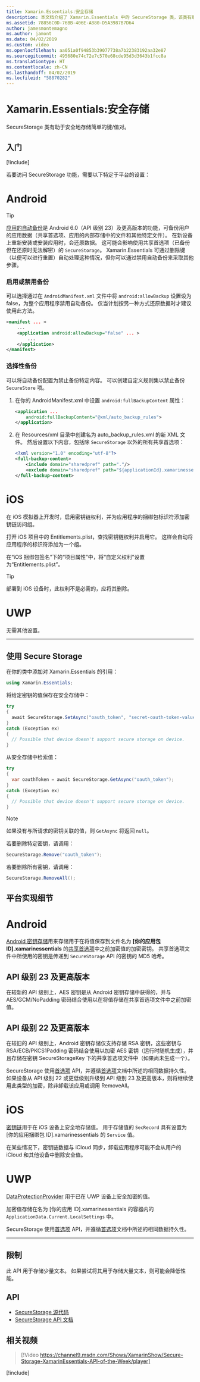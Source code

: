 ```yaml
---
title: Xamarin.Essentials:安全存储
description: 本文档介绍了 Xamarin.Essentials 中的 SecureStorage 类，该类有助于安全地存储简单的键/值对。 讨论了如何使用类、平台实现细节和限制。
ms.assetid: 78856C0D-76BB-406E-A880-D5A3987B7D64
author: jamesmontemagno
ms.author: jamont
ms.date: 04/02/2019
ms.custom: video
ms.openlocfilehash: aa051a0f94853b39077738a7b22383192aa32e87
ms.sourcegitcommit: 495680e74c72e7c570e68cde95d3d3643b1fcc8a
ms.translationtype: HT
ms.contentlocale: zh-CN
ms.lasthandoff: 04/02/2019
ms.locfileid: "58870282"
---
```

# <a name="xamarinessentials-secure-storage"></a>Xamarin.Essentials:安全存储

SecureStorage 类有助于安全地存储简单的键/值对。

## <a name="get-started"></a>入门

[!include[](~/essentials/includes/get-started.md)]

若要访问 SecureStorage 功能，需要以下特定于平台的设置：

# [<a name="android"></a>Android](#tab/android)

> [!TIP]
> [应用的自动备份](https://developer.android.com/guide/topics/data/autobackup)是 Android 6.0（API 级别 23）及更高版本的功能，可备份用户的应用数据（共享首选项、应用的内部存储中的文件和其他特定文件）。 在新设备上重新安装或安装应用时，会还原数据。 这可能会影响使用共享首选项（已备份但在还原时无法解密）的 `SecureStorage`。 Xamarin.Essentials 可通过删除键（以便可以进行重置）自动处理这种情况，但你可以通过禁用自动备份来采取其他步骤。

### <a name="enable-or-disable-backup"></a>启用或禁用备份
可以选择通过在 `AndroidManifest.xml` 文件中将 `android:allowBackup` 设置设为 false，为整个应用程序禁用自动备份。 仅当计划按另一种方式还原数据时才建议使用此方法。

```xml
<manifest ... >
    ...
    <application android:allowBackup="false" ... >
        ...
    </application>
</manifest>
```

### <a name="selective-backup"></a>选择性备份
可以将自动备份配置为禁止备份特定内容。 可以创建自定义规则集以禁止备份 `SecureStore` 项。

1. 在你的 AndroidManifest.xml 中设置 `android:fullBackupContent` 属性：

    ```xml
    <application ...
        android:fullBackupContent="@xml/auto_backup_rules">
    </application>
    ```

2. 在 Resources/xml 目录中创建名为 auto_backup_rules.xml 的新 XML 文件。 然后设置以下内容，包括除 `SecureStorage` 以外的所有共享首选项：

    ```xml
    <?xml version="1.0" encoding="utf-8"?>
    <full-backup-content>
        <include domain="sharedpref" path="."/>
        <exclude domain="sharedpref" path="${applicationId}.xamarinessentials.xml"/>
    </full-backup-content>
    ```

# [<a name="ios"></a>iOS](#tab/ios)

在 iOS 模拟器上开发时，启用密钥链权利，并为应用程序的捆绑包标识符添加密钥链访问组。 

打开 iOS 项目中的 Entitlements.plist，查找密钥链权利并启用它。 这样会自动将应用程序的标识符添加为一个组。

在“iOS 捆绑包签名”下的“项目属性”中，将“自定义权利”设置为“Entitlements.plist”。

> [!TIP]
> 部署到 iOS 设备时，此权利不是必需的，应将其删除。

# [<a name="uwp"></a>UWP](#tab/uwp)

无需其他设置。

-----

## <a name="using-secure-storage"></a>使用 Secure Storage

在你的类中添加对 Xamarin.Essentials 的引用：

```csharp
using Xamarin.Essentials;
```

将给定密钥的值保存在安全存储中：

```csharp
try
{
  await SecureStorage.SetAsync("oauth_token", "secret-oauth-token-value");
}
catch (Exception ex)
{
  // Possible that device doesn't support secure storage on device.
}
```

从安全存储中检索值：

```csharp
try
{
  var oauthToken = await SecureStorage.GetAsync("oauth_token");
}
catch (Exception ex)
{
  // Possible that device doesn't support secure storage on device.
}
```

> [!NOTE]
> 如果没有与所请求的密钥关联的值，则 `GetAsync` 将返回 `null`。

若要删除特定密钥，请调用：

```csharp
SecureStorage.Remove("oauth_token");
```

若要删除所有密钥，请调用：

```csharp
SecureStorage.RemoveAll();
```


## <a name="platform-implementation-specifics"></a>平台实现细节

# [<a name="android"></a>Android](#tab/android)

[Android 密钥存储](https://developer.android.com/training/articles/keystore.html)用来存储用于在将值保存到文件名为 **[你的应用包 ID].xamarinessentials** 的[共享首选项](https://developer.android.com/training/data-storage/shared-preferences.html)中之前加密值的加密密钥。  共享首选项文件中所使用的密钥是传递到 `SecureStorage` API 的密钥的 MD5 哈希。

## <a name="api-level-23-and-higher"></a>API 级别 23 及更高版本

在较新的 API 级别上，AES 密钥是从 Android 密钥存储中获得的，并与 AES/GCM/NoPadding 密码结合使用以在将值存储在共享首选项文件中之前加密值。

## <a name="api-level-22-and-lower"></a>API 级别 22 及更高版本

在较旧的 API 级别上，Android 密钥存储仅支持存储 RSA 密钥，这些密钥与 RSA/ECB/PKCS1Padding 密码结合使用以加密 AES 密钥（运行时随机生成），并且存储在密钥 SecureStorageKey 下的共享首选项文件中（如果尚未生成一个）。

SecureStorage 使用[首选项](preferences.md) API，并遵循[首选项](preferences.md#persistence)文档中所述的相同数据持久性。 如果设备从 API 级别 22 或更低级别升级到 API 级别 23 及更高版本，则将继续使用此类型的加密，除非卸载该应用或调用 RemoveAll。

# [<a name="ios"></a>iOS](#tab/ios)

[密钥链](xref:Security.SecKeyChain)用于在 iOS 设备上安全地存储值。  用于存储值的 `SecRecord` 具有设置为 [你的应用捆绑包 ID].xamarinessentials 的 `Service` 值。

在某些情况下，密钥链数据与 iCloud 同步，卸载应用程序可能不会从用户的 iCloud 和其他设备中删除安全值。

# [<a name="uwp"></a>UWP](#tab/uwp)

[DataProtectionProvider](https://docs.microsoft.com/uwp/api/windows.security.cryptography.dataprotection.dataprotectionprovider) 用于已在 UWP 设备上安全加密的值。

加密值存储在名为 [你的应用 ID].xamarinessentials 的容器内的 `ApplicationData.Current.LocalSettings` 中。

SecureStorage 使用[首选项](preferences.md) API，并遵循[首选项](preferences.md#persistence)文档中所述的相同数据持久性。

-----

## <a name="limitations"></a>限制

此 API 用于存储少量文本。  如果尝试将其用于存储大量文本，则可能会降低性能。

## <a name="api"></a>API

- [SecureStorage 源代码](https://github.com/xamarin/Essentials/tree/master/Xamarin.Essentials/SecureStorage)
- [SecureStorage API 文档](xref:Xamarin.Essentials.SecureStorage)

## <a name="related-video"></a>相关视频

> [!Video https://channel9.msdn.com/Shows/XamarinShow/Secure-Storage-XamarinEssentials-API-of-the-Week/player]

[!include[](~/essentials/includes/xamarin-show-essentials.md)]
